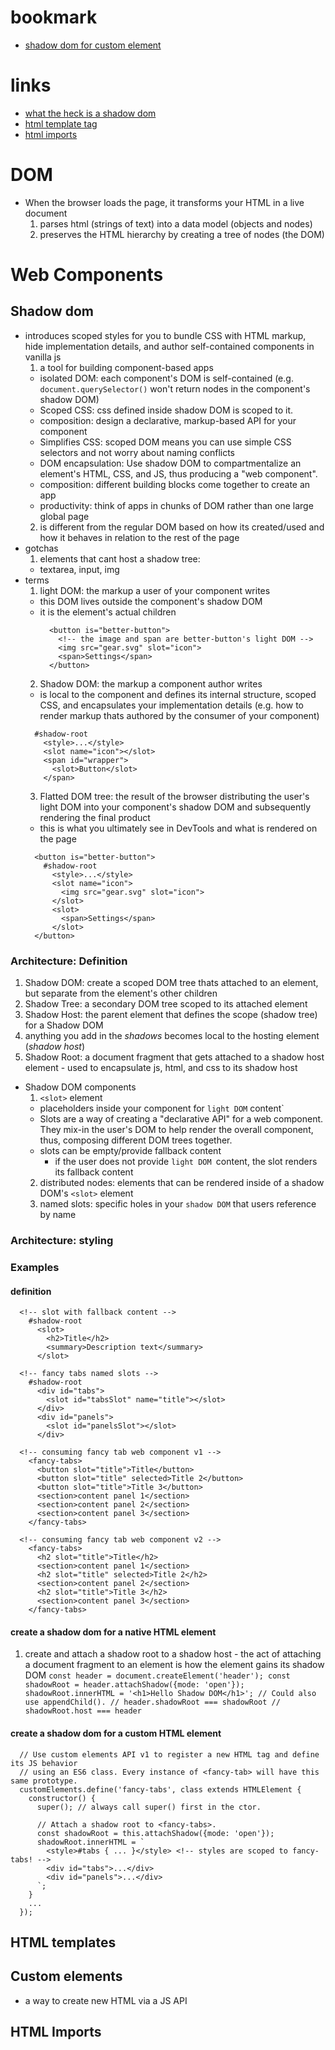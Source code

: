 # bookmark
  - [shadow dom for custom element](https://developers.google.com/web/fundamentals/getting-started/primers/shadowdom)

# links
  - [what the heck is a shadow dom](https://glazkov.com/2011/01/14/what-the-heck-is-shadow-dom/)
  - [html template tag](https://www.html5rocks.com/en/tutorials/webcomponents/template/)
  - [html imports](https://www.html5rocks.com/en/tutorials/webcomponents/imports/)


# DOM
  - When the browser loads the page, it transforms your HTML in a live document
    1. parses html (strings of text) into a data model (objects and nodes)
    2. preserves the HTML hierarchy by creating a tree of nodes (the DOM)

# Web Components
## Shadow dom
  - introduces scoped styles for you to bundle CSS with HTML markup, hide implementation details, and author self-contained components in vanilla js
    1. a tool for building component-based apps
      - isolated DOM: each component's DOM is self-contained (e.g. `document.querySelector()` won't return nodes in the component's shadow DOM)
      - Scoped CSS: css defined inside shadow DOM is scoped to it.
      - composition: design a declarative, markup-based API for your component
      - Simplifies CSS: scoped DOM means you can use simple CSS selectors and not worry about naming conflicts
      - DOM encapsulation: Use shadow DOM to compartmentalize an element's HTML, CSS, and JS, thus producing a "web component".
      - composition: different building blocks come together to create an app
      - productivity: think of apps in chunks of DOM rather than one large global page
    2. is different from the regular DOM based on how its created/used and how it behaves in relation to the rest of the page
  - gotchas
    1. elements that cant host a shadow tree:
      - textarea, input, img
  - terms
    1. light DOM: the markup a user of your component writes
      - this DOM lives outside the component's shadow DOM
      - it is the element's actual children
        ```
          <button is="better-button">
            <!-- the image and span are better-button's light DOM -->
            <img src="gear.svg" slot="icon">
            <span>Settings</span>
          </button>
        ```
    2. Shadow DOM: the markup a component author writes
      - is local to the component and defines its internal structure, scoped CSS, and encapsulates your implementation details (e.g. how to render markup thats authored by the consumer of your component)
      ```
        #shadow-root
          <style>...</style>
          <slot name="icon"></slot>
          <span id="wrapper">
            <slot>Button</slot>
          </span>
      ```
    3. Flatted DOM tree: the result of the browser distributing the user's light DOM into your component's shadow DOM and subsequently rendering the final product
      - this is what you ultimately see in DevTools and what is rendered on the page
      ```
        <button is="better-button">
          #shadow-root
            <style>...</style>
            <slot name="icon">
              <img src="gear.svg" slot="icon">
            </slot>
            <slot>
              <span>Settings</span>
            </slot>
        </button>
      ```
### Architecture: Definition
  1. Shadow DOM: create a scoped DOM tree thats attached to an element, but separate from the element's other children
  2. Shadow Tree: a secondary DOM tree scoped to its attached element
  3. Shadow Host: the parent element that defines the scope (shadow tree) for a Shadow DOM
  4. anything you add in the *shadows* becomes local to the hosting element (*shadow host*)
  5. Shadow Root: a document fragment that gets attached to a shadow host element
    - used to encapsulate js, html, and css to its shadow host
  - Shadow DOM components
    1. `<slot>` element
      - placeholders inside your component for `light DOM` content`
      - Slots are a way of creating a "declarative API" for a web component. They mix-in the user's DOM to help render the overall component, thus, composing different DOM trees together.
      - slots can be empty/provide fallback content
        + if the user does not provide `light DOM `content, the slot renders its fallback content
    2. distributed nodes: elements that can be rendered inside of a shadow DOM's `<slot>` element
    3. named slots: specific holes in your `shadow DOM` that users reference by name
### Architecture: styling
  
### Examples
#### <slot> definition
  ```
    <!-- slot with fallback content -->
      #shadow-root
        <slot>
          <h2>Title</h2>
          <summary>Description text</summary>
        </slot>

    <!-- fancy tabs named slots -->
      #shadow-root
        <div id="tabs">
          <slot id="tabsSlot" name="title"></slot>
        </div>
        <div id="panels">
          <slot id="panelsSlot"></slot>
        </div>

    <!-- consuming fancy tab web component v1 -->
      <fancy-tabs>
        <button slot="title">Title</button>
        <button slot="title" selected>Title 2</button>
        <button slot="title">Title 3</button>
        <section>content panel 1</section>
        <section>content panel 2</section>
        <section>content panel 3</section>
      </fancy-tabs>

    <!-- consuming fancy tab web component v2 -->
      <fancy-tabs>
        <h2 slot="title">Title</h2>
        <section>content panel 1</section>
        <h2 slot="title" selected>Title 2</h2>
        <section>content panel 2</section>
        <h2 slot="title">Title 3</h2>
        <section>content panel 3</section>
      </fancy-tabs>

  ```
#### create a shadow dom for a native HTML element
  1. create and attach a shadow root to a shadow host
    - the act of attaching a document fragment to an element is how the element gains its shadow DOM
    ```
      const header = document.createElement('header');
      const shadowRoot = header.attachShadow({mode: 'open'});
      shadowRoot.innerHTML = '<h1>Hello Shadow DOM</h1>'; // Could also use appendChild().
      // header.shadowRoot === shadowRoot
      // shadowRoot.host === header
    ```
#### create a shadow dom for a custom HTML element
  ```
    // Use custom elements API v1 to register a new HTML tag and define its JS behavior
    // using an ES6 class. Every instance of <fancy-tab> will have this same prototype.
    customElements.define('fancy-tabs', class extends HTMLElement {
      constructor() {
        super(); // always call super() first in the ctor.

        // Attach a shadow root to <fancy-tabs>.
        const shadowRoot = this.attachShadow({mode: 'open'});
        shadowRoot.innerHTML = `
          <style>#tabs { ... }</style> <!-- styles are scoped to fancy-tabs! -->
          <div id="tabs">...</div>
          <div id="panels">...</div>
        `;
      }
      ...
    });
  ```
## HTML templates
## Custom elements
  - a way to create new HTML via a JS API

## HTML Imports
